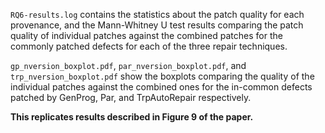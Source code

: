 `RQ6-results.log` contains the statistics about the patch quality for each provenance, 
and the Mann-Whitney U test results comparing the patch quality of individual patches 
against the combined patches for the commonly patched defects for each of the three 
repair techniques. 

`gp_nversion_boxplot.pdf`, `par_nversion_boxplot.pdf`, and `trp_nversion_boxplot.pdf` 
show the boxplots comparing the quality of the individual patches against the combined ones 
for the in-common defects patched by GenProg, Par, and TrpAutoRepair respectively.

**This replicates results described in Figure 9 of the paper.**
